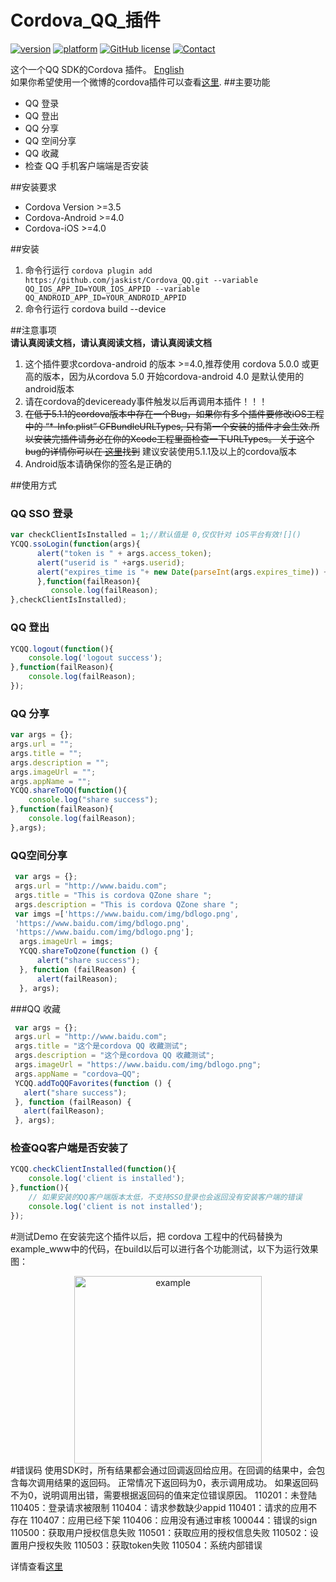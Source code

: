 # Cordova_QQ_插件
[![version](https://img.shields.io/badge/version-0.4.1-blue.svg?style=flat)](https://github.com/iVanPan/Cordova_QQ)
[![platform](https://img.shields.io/badge/platform-iOS%2FAndroid-lightgrey.svg?style=flat)](https://github.com/iVanPan/Cordova_QQ)
[![GitHub license](https://img.shields.io/github/license/mashape/apistatus.svg?style=flat)](https://github.com/iVanPan/Cordova_QQ/blob/master/LICENSE)
[![Contact](https://img.shields.io/badge/contact-Van-green.svg?style=flat)](http://VanPan.me)
	
这个一个QQ SDK的Cordova 插件。 [English](https://github.com/iVanPan/Cordova_QQ)				
如果你希望使用一个微博的cordova插件可以查看[这里](https://github.com/iVanPan/cordova_weibo).
##主要功能
- QQ 登录
- QQ 登出
- QQ 分享 
- QQ 空间分享
- QQ 收藏
- 检查 QQ 手机客户端端是否安装		

##安装要求
- Cordova Version >=3.5
- Cordova-Android >=4.0
- Cordova-iOS >=4.0

##安装
1. 命令行运行      ```cordova plugin add https://github.com/jaskist/Cordova_QQ.git --variable QQ_IOS_APP_ID=YOUR_IOS_APPID --variable QQ_ANDROID_APP_ID=YOUR_ANDROID_APPID```                  
2. 命令行运行 cordova build --device     
 		
##注意事项	
**请认真阅读文档，请认真阅读文档，请认真阅读文档**				        	
1. 这个插件要求cordova-android 的版本 >=4.0,推荐使用 cordova  5.0.0 或更高的版本，因为从cordova 5.0 开始cordova-android 4.0 是默认使用的android版本
2.  请在cordova的deviceready事件触发以后再调用本插件！！！		
3. <del>在低于5.1.1的cordova版本中存在一个Bug，如果你有多个插件要修改iOS工程中的 “*-Info.plist” CFBundleURLTypes, 只有第一个安装的插件才会生效.所以安装完插件请务必在你的Xcode工程里面检查一下URLTypes。 关于这个bug的详情你可以在 [这里](https://issues.apache.org/jira/browse/CB-8007)找到</del> 建议安装使用5.1.1及以上的cordova版本 	
4. Android版本请确保你的签名是正确的			
				

##使用方式                								
					     
### QQ SSO 登录
```Javascript
var checkClientIsInstalled = 1;//默认值是 0,仅仅针对 iOS平台有效![]()
YCQQ.ssoLogin(function(args){
      alert("token is " + args.access_token);
      alert("userid is " +args.userid);
      alert("expires_time is "+ new Date(parseInt(args.expires_time)) + " TimeStamp is " +args.expires_time);
      },function(failReason){
         console.log(failReason);
},checkClientIsInstalled);
```
### QQ 登出
```Javascript
YCQQ.logout(function(){
	console.log('logout success');
},function(failReason){
	console.log(failReason);
});
```
### QQ 分享
```Javascript
var args = {};
args.url = "";
args.title = "";
args.description = "";
args.imageUrl = "";
args.appName = "";
YCQQ.shareToQQ(function(){
	console.log("share success");
},function(failReason){
	console.log(failReason);
},args);
```
### QQ空间分享
```Javascript
 var args = {};
 args.url = "http://www.baidu.com";
 args.title = "This is cordova QZone share ";
 args.description = "This is cordova QZone share ";
 var imgs =['https://www.baidu.com/img/bdlogo.png',
 'https://www.baidu.com/img/bdlogo.png',
 'https://www.baidu.com/img/bdlogo.png'];
  args.imageUrl = imgs;
  YCQQ.shareToQzone(function () {
      alert("share success");
  }, function (failReason) {
      alert(failReason);
  }, args);
```
###QQ 收藏
```Javascript
 var args = {};
 args.url = "http://www.baidu.com";
 args.title = "这个是cordova QQ 收藏测试";
 args.description = "这个是cordova QQ 收藏测试";
 args.imageUrl = "https://www.baidu.com/img/bdlogo.png";
 args.appName = "cordova—QQ";
 YCQQ.addToQQFavorites(function () {
   alert("share success");
 }, function (failReason) {
   alert(failReason);
 }, args);
```
### 检查QQ客户端是否安装了
```Javascript
YCQQ.checkClientInstalled(function(){
	console.log('client is installed');
},function(){
	// 如果安装的QQ客户端版本太低，不支持SSO登录也会返回没有安装客户端的错误
	console.log('client is not installed');
});
```
#测试Demo
在安装完这个插件以后，把 cordova 工程中的代码替换为 example_www中的代码，在build以后可以进行各个功能测试，以下为运行效果图：
<div style="text-align:center"><img src="https://github.com/iVanPan/Cordova_QQ/blob/master/ScreenShot.png?raw=true" alt="example" style="width:300px"></div>			
#错误码				
使用SDK时，所有结果都会通过回调返回给应用。在回调的结果中，会包含每次调用结果的返回码。
正常情况下返回码为0，表示调用成功。
如果返回码不为0，说明调用出错，需要根据返回码的值来定位错误原因。 			
110201：未登陆							
110405：登录请求被限制							
110404：请求参数缺少appid						
110401：请求的应用不存在						
110407：应用已经下架							
110406：应用没有通过审核								
100044：错误的sign					
110500：获取用户授权信息失败						
110501：获取应用的授权信息失败						
110502：设置用户授权失败							
110503：获取token失败							
110504：系统内部错误							

详情查看[这里](http://wiki.open.qq.com/wiki/mobile/API%E8%B0%83%E7%94%A8%E8%AF%B4%E6%98%8E#6._.E8.BF.94.E5.9B.9E.E7.A0.81.E8.AF.B4.E6.98.8E%E3%80%82) 



